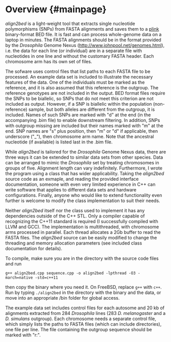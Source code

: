 
Overview      {#mainpage}
===========

_align2bed_ is a light-weight tool that extracts single nucleotide polymorphisms (SNPs) from FASTA alignments and saves them to a [plink](http://zzz.bwh.harvard.edu/plink/index.shtml) binary-format BED file. It is fast and can process whole-genome data on a laptop in minutes. The FASTA alignments should be in the format provided by the _Drosophila_ Genome Nexus (<http://www.johnpool.net/genomes.html>), i.e. the data for each line (or individual) are in a separate file with nucleotides in one line and without the customary FASTA header. Each chromosome arm has its own set of files.

The sofware uses control files that list paths to each FASTA file to be processed. An example data set is included to illustrate the necessary features of the data. One of the individuals must be marked as the reference, and it is also assumed that this reference is the outgroup. The reference genotypes are not included in the output. BED format files require the SNPs to be biallelic, so SNPs that do not meet this criterion are not included as output. However, if a SNP is biallelic within the population (non-reference) sample, but both alleles are different from the outgroup, it is included. Names of such SNPs are marked with "d" at the end (in the accompanying .bim file) to enable downstream filtering. In addition, SNPs with outgroup missing are included but their names marked with "m" at the end. SNP names are "s" plus position, then "m" or "d" if applicable, then underscore ("_"), then chromosome arm name. Note that the ancestral nucleotide (if available) is listed last in the .bim file.

While _align2bed_ is tailored for the _Drosophila_ Genome Nexus data, there are three ways it can be extended to similar data sets from other species. Data can be arranged to mimic the _Drosophila_ set by treating chromosomes in groups of five. Alignment length can vary indefinitely. Furthermore, I wrote the program using a class that has wider applicability. Taking the _align2bed_ source code as an exmaple, and reading the provided interface documentation, someone with even very limited experience in C++ can write software that applies to different data sets and hardware configurations. Finally, anyone who would like to extend functionality even further is welcome to modify the class implementation to suit their needs.

Neither _align2bed_ itself nor the class used to implement it has any dependencies outside of the C++ STL. Only a compiler capable of recognizing the C++11 standard is required (I successfully compiled with LLVM and GCC). The implementation is multithreaded, with chromosome arms processed in parallel. Each thread allocates a 2Gb buffer to read the FASTA files. The _align2bed_ source can be easily modified to change the threading and memory allocation parameters (see included class documentation for details).

To compile, make sure you are in the directory with the source code files and run

	g++ align2bed.cpp sequence.cpp -o align2bed -lpthread -O3 -march=native -std=c++11

then copy the binary where you need it. On FreeBSD, replace `g++` with `c++`. Run by typing `./align2bed` in the directory with the binary and the data, or move into an appropriate /bin folder for global access.

The example data set includes control files for each autosome and 20 kb of alignments extracted from 284 _Drosophila_ lines (283 _D. melanogaster_ and a _D. simulans_ outgroup). Each chromosome needs a separate control file, which simply lists the paths to FASTA files (which can include directories), one file per line. The file containing the outgroup sequence should be marked with "r:".
